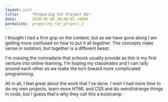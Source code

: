 ```yaml
---
layout: post
title:      "Preparing for Project #2"
date:       2020-05-06 20:00:01 +0000
permalink:  preparing_for_project_2
---
```



I thought I had a firm grip on the content, but as we have gone along I am getting more confused on how to put it all together. The concepts make sense in isolation, but together is a different beast.

I'm missing the comradarie that schools usually provide as this is my first venture into online learning. I'm hoping my classmates and I can rally around each other as we make the turn toward more complicated programming.

All in all, I feel great about the work that I've done. I wish I had more time to do my own projects, learn more HTML and CSS and do weird/strange things in code, but I guess that's why they call this a bootcamp.

